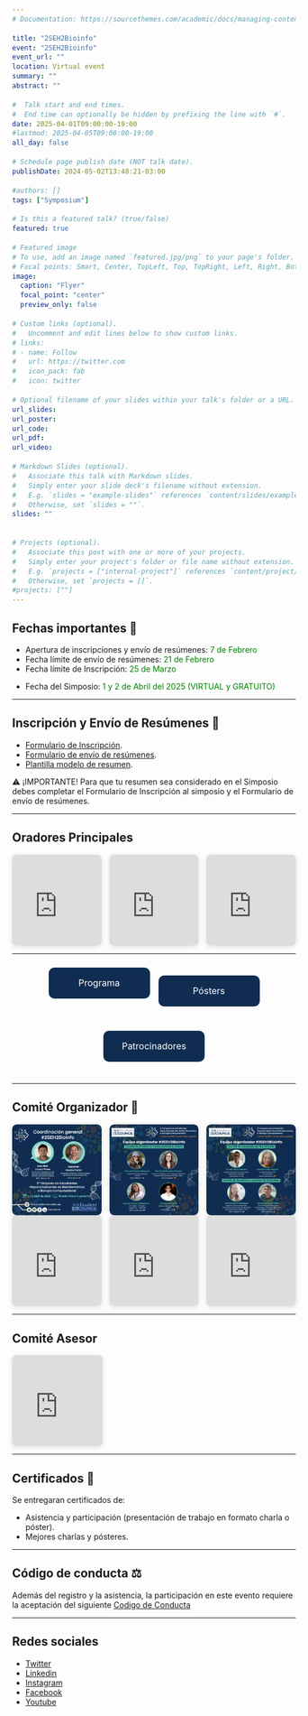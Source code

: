 ```yaml
---
# Documentation: https://sourcethemes.com/academic/docs/managing-content/

title: "2SEH2Bioinfo"
event: "2SEH2Bioinfo"
event_url: ""
location: Virtual event
summary: ""
abstract: ""

#  Talk start and end times.
#  End time can optionally be hidden by prefixing the line with `#`.
date: 2025-04-01T09:00:00-19:00
#lastmod: 2025-04-05T09:00:00-19:00
all_day: false

# Schedule page publish date (NOT talk date).
publishDate: 2024-05-02T13:48:21-03:00

#authors: []
tags: ["Symposium"]

# Is this a featured talk? (true/false)
featured: true

# Featured image
# To use, add an image named `featured.jpg/png` to your page's folder. 
# Focal points: Smart, Center, TopLeft, Top, TopRight, Left, Right, BottomLeft, Bottom, BottomRight.
image:
  caption: "Flyer"
  focal_point: "center"
  preview_only: false

# Custom links (optional).
#   Uncomment and edit lines below to show custom links.
# links:
# - name: Follow
#   url: https://twitter.com
#   icon_pack: fab
#   icon: twitter

# Optional filename of your slides within your talk's folder or a URL.
url_slides: 
url_poster: 
url_code:
url_pdf:
url_video:

# Markdown Slides (optional).
#   Associate this talk with Markdown slides.
#   Simply enter your slide deck's filename without extension.
#   E.g. `slides = "example-slides"` references `content/slides/example-slides.md`.
#   Otherwise, set `slides = ""`.
slides: ""


# Projects (optional).
#   Associate this post with one or more of your projects.
#   Simply enter your project's folder or file name without extension.
#   E.g. `projects = ["internal-project"]` references `content/project/deep-learning/index.md`.
#   Otherwise, set `projects = []`.
#projects: [""]
---
```


## **Fechas importantes** :pushpin:
- Apertura de inscripciones y envío de resúmenes:<span style="color:green"> 7 de Febrero</span>
- Fecha límite de envío de resúmenes:<span style="color:green"> 21 de Febrero </span>
- Fecha límite de Inscripción: <span style="color:green"> 25 de Marzo </span> 
<!-- - Fecha de comunicación de evaluación de resúmenes: <span style="color:blue"> [¡Pronto!]</span>
- Fecha límite de envío de Pósters: <span style="color:blue"> [¡Pronto!] </span> 
- Fecha límite de envío del video para Comunicación Oral: <span style="color:blue"> [¡Pronto!] </span> -->
- Fecha del Simposio:<span style="color:green"> 1 y 2 de Abril del 2025 (VIRTUAL y GRATUITO)</span>

---
## **Inscripción y Envío de Resúmenes** :memo:
- [Formulario de Inscripción](https://docs.google.com/forms/d/e/1FAIpQLSfxj3s2RnHRY_foCZGWsD9ECFYzb780cLEoobOhH1aWHnkajQ/viewform).
- [Formulario de envío de resúmenes](https://docs.google.com/forms/d/e/1FAIpQLSehtgqnGahs05LxeO1rGyKBgWQcdIt6HV-YzTiLFknBvNPt-w/viewform).
- [Plantilla modelo de resumen](https://docs.google.com/document/d/1UVdQ6OeUF5XUWMZBjNFAy88W4ven3XlDqBTF8OhY524/edit?usp=sharing).

⚠️ ¡IMPORTANTE! Para que tu resumen sea considerado en el Simposio debes completar el Formulario de Inscripción al simposio y el Formulario de envío de resúmenes.

---

## **Oradores Principales**
<div style="display: flex; justify-content: space-between; gap: 1em;">
  <div style="position: relative; width: 32%; padding-top: 32%; box-shadow: 0 2px 8px rgba(63,69,81,0.16); overflow: hidden; border-radius: 8px;">
    <iframe loading="lazy" style="position: absolute; width: 100%; height: 100%; top: 0; left: 0; border: none;" 
      src="https://www.canva.com/design/DAGeHMjFCow/E3iK5PsMvsZr84uhYQEcGQ/view?embed" allowfullscreen></iframe>
  </div>

  <div style="position: relative; width: 32%; padding-top: 32%; box-shadow: 0 2px 8px rgba(63,69,81,0.16); overflow: hidden; border-radius: 8px;">
    <iframe loading="lazy" style="position: absolute; width: 100%; height: 100%; top: 0; left: 0; border: none;" 
      src="https://www.canva.com/design/DAGeHEolJug/4ZCI-di522TGTRWj1kcAug/view?embed" 
      allowfullscreen></iframe>
  </div>

  <div style="position: relative; width: 32%; padding-top: 32%; box-shadow: 0 2px 8px rgba(63,69,81,0.16); overflow: hidden; border-radius: 8px;">
    <iframe loading="lazy" style="position: absolute; width: 100%; height: 100%; top: 0; left: 0; border: none;" 
      src="https://www.canva.com/design/DAGeHBok3SQ/YqwstmjV0IrZYKCp0Pe32Q/view?embed" allowfullscreen></iframe>
  </div>
</div>

---

<div style="display: flex; justify-content: center; gap: 15px; flex-wrap: wrap; padding: 10px;">
   <a href="https://seh2bioinfo.netlify.app/2025_programa" 
      style="width: 180px; height: 55px; background-color: #102d51; color: white; 
             text-decoration: none; border-radius: 10px; display: flex; 
             align-items: center; justify-content: center; 
             white-space: nowrap; font-size: 16px;">
      Programa
   </a>

   <a href="https://seh2bioinfo.netlify.app/2025_posters" 
      style="width: 180px; height: 55px; background-color: #102d51; color: white; 
             text-decoration: none; border-radius: 10px; display: flex; 
             align-items: center; justify-content: center; 
             white-space: nowrap; font-size: 16px;">
      Pósters
   </a>

   <a href="https://seh2bioinfo.netlify.app/2025_patrocinadores" 
      style="width: 180px; height: 55px; background-color: #102d51; color: white; 
             text-decoration: none; border-radius: 10px; display: flex; 
             align-items: center; justify-content: center; 
             white-space: nowrap; font-size: 16px;">
      Patrocinadores
   </a>
</div>

---

## **Comité Organizador** :handshake:

<div style="display: flex; justify-content: space-between; gap: 1em;">

  <div style="position: relative; width: 32%; padding-top: 32%; box-shadow: 0 2px 8px rgba(63,69,81,0.16); overflow: hidden; border-radius: 8px;">
  <img src="./c1.png" 
       alt="Imagen de Carlos"
       style="position: absolute; width: 100%; height: 100%; top: 0; left: 0; border-radius: 8px; object-fit: cover; transition: transform 0.3s ease-in-out;"
       onmouseover="this.style.transform='scale(1.2)'" 
       onmouseout="this.style.transform='scale(1)'">
  </div>

  <div style="position: relative; width: 32%; padding-top: 32%; box-shadow: 0 2px 8px rgba(63,69,81,0.16); overflow: hidden; border-radius: 8px;">
  <img src="./c2.png" 
       alt="Imagen de Carlos"
       style="position: absolute; width: 100%; height: 100%; top: 0; left: 0; border-radius: 8px; object-fit: cover; transition: transform 0.3s ease-in-out;"
       onmouseover="this.style.transform='scale(1.2)'" 
       onmouseout="this.style.transform='scale(1)'">
  </div>
  
  <div style="position: relative; width: 32%; padding-top: 32%; box-shadow: 0 2px 8px rgba(63,69,81,0.16); overflow: hidden; border-radius: 8px;">
  <img src="./c3.png" 
       alt="Imagen de Carlos"
       style="position: absolute; width: 100%; height: 100%; top: 0; left: 0; border-radius: 8px; object-fit: cover; transition: transform 0.3s ease-in-out;"
       onmouseover="this.style.transform='scale(1.2)'" 
       onmouseout="this.style.transform='scale(1)'">
  </div>



  </div>
  <div style="display: flex; justify-content: space-between; gap: 1em;">
    <div style="position: relative; width: 32%; padding-top: 32%; box-shadow: 0 2px 8px rgba(63,69,81,0.16); overflow: hidden; border-radius: 8px;">
    <iframe loading="lazy" style="position: absolute; width: 100%; height: 100%; top: 0; left: 0; border: none;" 
      src="https://drive.google.com/file/d/1IsTNqUPH6sI7FM688S-ieIvsEJATYZ7X/preview" allowfullscreen></iframe>
  </div>

  <div style="position: relative; width: 32%; padding-top: 32%; box-shadow: 0 2px 8px rgba(63,69,81,0.16); overflow: hidden; border-radius: 8px;">
    <iframe loading="lazy" style="position: absolute; width: 100%; height: 100%; top: 0; left: 0; border: none;" 
      src="https://drive.google.com/file/d/1dWEkwk0yx44Y_gpye-0-rhC2-GDxJFjs/preview" allowfullscreen></iframe>
  </div>

  <div style="position: relative; width: 32%; padding-top: 32%; box-shadow: 0 2px 8px rgba(63,69,81,0.16); overflow: hidden; border-radius: 8px;">
    <iframe loading="lazy" style="position: absolute; width: 100%; height: 100%; top: 0; left: 0; border: none;" 
      src="https://drive.google.com/file/d/1Sj3oJwADGCgq-WozrLEZyfL9-xYnyuKh/preview" allowfullscreen></iframe>
  </div>
</div>

---

## **Comité Asesor** 
<div style="display: flex; justify-content: space-between; gap: 1em;">
  <div style="position: relative; width: 32%; padding-top: 32%; box-shadow: 0 2px 8px rgba(63,69,81,0.16); overflow: hidden; border-radius: 8px;">
    <iframe loading="lazy" style="position: absolute; width: 100%; height: 100%; top: 0; left: 0; border: none;" 
      src="https://drive.google.com/file/d/1di3Q8gYwZlFdgqlBgdIqQzsrEZC1WfL8/preview" allowfullscreen></iframe>
  </div>
</div>

---

## **Certificados** 📄
Se entregaran certificados de: 
- Asistencia y participación (presentación de trabajo en formato charla o póster).
- Mejores charlas y pósteres.

---
## **Código de conducta** ⚖️
Además del registro y la asistencia, la participación en este evento requiere la aceptación del siguiente [Codigo de Conducta](https://seh2bioinfo.netlify.app/cc/)

---
## Redes sociales
- [Twitter](https://x.com/seh2_bioinfo)
- [Linkedin](https://www.linkedin.com/in/seh2-bioinfo/)
- [Instagram](https://www.instagram.com/seh2_bioinfo/)
- [Facebook](https://www.facebook.com/SEH2Bioinfo)
- [Youtube](https://www.youtube.com/channel/UCsoiBoToYJD8aqyXUnaKhrQ/featured)